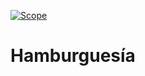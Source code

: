 [![Scope](https://app.scope.dev/api/badge/9141d86b-7846-450a-859b-30be15cafff1/default)](https://app.scope.dev/external/v1/inspect/f0a213f0-b550-4bb0-a651-c1d5b9eff041/9141d86b-7846-450a-859b-30be15cafff1/default)

# Hamburguesía
